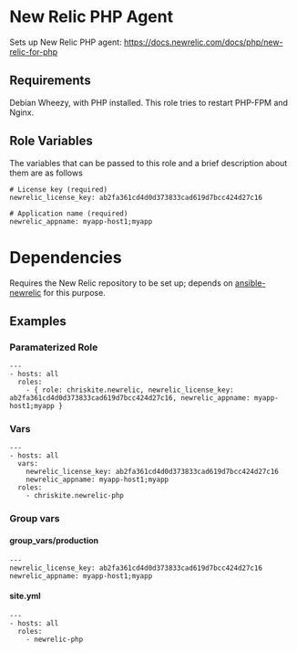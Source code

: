 # New Relic PHP Agent

Sets up New Relic PHP agent: https://docs.newrelic.com/docs/php/new-relic-for-php

## Requirements

Debian Wheezy, with PHP installed. This role tries to restart PHP-FPM and Nginx.

## Role Variables

The variables that can be passed to this role and a brief description about them are as follows

    # License key (required)
    newrelic_license_key: ab2fa361cd4d0d373833cad619d7bcc424d27c16

    # Application name (required)
    newrelic_appname: myapp-host1;myapp

# Dependencies

Requires the New Relic repository to be set up; depends on [ansible-newrelic](https://github.com/FloeDesignTechnologies/ansible-newrelic) for this purpose.

## Examples

### Paramaterized Role

    ---
    - hosts: all
      roles:
        - { role: chriskite.newrelic, newrelic_license_key: ab2fa361cd4d0d373833cad619d7bcc424d27c16, newrelic_appname: myapp-host1;myapp }

### Vars

    ---
    - hosts: all
      vars:
        newrelic_license_key: ab2fa361cd4d0d373833cad619d7bcc424d27c16
        newrelic_appname: myapp-host1;myapp
      roles:
        - chriskite.newrelic-php

### Group vars

#### group_vars/production

    ---
    newrelic_license_key: ab2fa361cd4d0d373833cad619d7bcc424d27c16
    newrelic_appname: myapp-host1;myapp

#### site.yml

    ---
    - hosts: all
      roles:
        - newrelic-php
